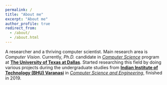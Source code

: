 ```yaml
---
permalink: /
title: "About me"
excerpt: "About me"
author_profile: true
redirect_from: 
  - /about/
  - /about.html
---
```


A researcher and a thriving computer scientist. Main research area is *Computer Vision*. Currently, *Ph.D.* candidate in [*Computer Science*](https://cs.utdallas.edu/) program at [**The University of Texas at Dallas**](https://utdallas.edu/). Started researching this field by doing various projects during the undergraduate studies from [**Indian Institute of Technology (BHU) Varanasi**](https://iitbhu.ac.in/) in [*Computer Science and Engineering*](https://iitbhu.ac.in/cse/), finished in 2019.
